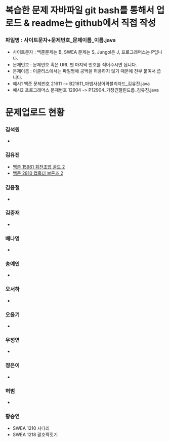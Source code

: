 # 복습한 문제 자바파일 git bash를 통해서 업로드 & readme는 github에서 직접 작성
### 파일명 : 사이트문자+문제번호_문제이름_이름.java
<ul>
  <li>사이트문자 : 백준문제는 B, SWEA 문제는 S, Jungol은 J, 프로그래머스는 P입니다.</li>
  <li>문제번호 : 문제번호 혹은 URL 맨 마지막 번호를 적어주시면 됩니다.</li>
  <li>문제이름 : 이클리스에서는 파일명에 공백을 허용하지 않기 때문에 전부 붙여서 씁니다.</li>
  <li>예시1 백준 문제번호 21611 -> B21611_마법사상어와블리자드_김유진.java</li>
  <li>예시2 프로그래머스 문제번호 12904 -> P12904_가장긴팰린드롬_김유진.java</li>
</ul>

# 문제업로드 현황

### 김석원
<ul>
  <li><a href = ""> </a></li>
</ul>  

### 김유진
<ul>
  <li><a href ="https://github.com/S6-Daejeon4-Study/D4-Algo-Study/blob/main/D4S10/1%EC%A3%BC%EC%B0%A8/%EB%B3%B5%EC%8A%B5%20%EB%AC%B8%EC%A0%9C/B15961_%ED%9A%8C%EC%A0%84%EC%B4%88%EB%B0%A5_%EA%B9%80%EC%9C%A0%EC%A7%84.java" > 백준 15961 회전초밥 골드 2</a> </li>
   <li><a href ="https://github.com/S6-Daejeon4-Study/D4-Algo-Study/blob/main/D4S10/1%EC%A3%BC%EC%B0%A8/%EB%B3%B5%EC%8A%B5%20%EB%AC%B8%EC%A0%9C/B2810_%EC%BB%B5%ED%99%80%EB%8D%94_%EA%B9%80%EC%9C%A0%EC%A7%84.java" > 백준 2810 컵홀더 브론즈 2</a>  </li>
</ul> 

### 김응철
<ul>
  <li><a href = ""> </a></li>
</ul>  

### 김중재
<ul>
  <li><a href = ""> </a></li>
</ul>  

### 배나영
<ul>
  <li><a href = ""> </a></li>
</ul>  

### 송예인
<ul>
  <li><a href = ""> </a></li>
</ul>  

### 오서하
<ul>
  <li><a href = ""> </a></li>
</ul>  

### 오윤기
<ul>
  <li><a href = ""> </a></li>
</ul>  

### 우정연
<ul>
  <li><a href = ""> </a></li>
</ul>  

### 정은이
<ul>  
  <li><a href = ""> </a></li>
</ul>  

### 허범
<ul>
  <li><a href = ""> </a></li>
</ul>  

### 황승연
<ul>
  <li><a href = "https://github.com/S6-Daejeon4-Study/D4-Algo-Study/blob/main/D4S10/1%EC%A3%BC%EC%B0%A8/%EB%B3%B5%EC%8A%B5%20%EB%AC%B8%EC%A0%9C/S1210_%EC%82%AC%EB%8B%A4%EB%A6%AC_%ED%99%A9%EC%8A%B9%EC%97%B0.java"> </a>SWEA 1210 사다리</li>
  <li><a href = "https://github.com/S6-Daejeon4-Study/D4-Algo-Study/blob/main/D4S10/1%EC%A3%BC%EC%B0%A8/%EB%B3%B5%EC%8A%B5%20%EB%AC%B8%EC%A0%9C/S1218_%EA%B4%84%ED%98%B8%EC%A7%9D%EC%A7%93%EA%B8%B0_%ED%99%A9%EC%8A%B9%EC%97%B0.java"> </a>SWEA 1218 괄호짝짓기</li>
</ul>  
